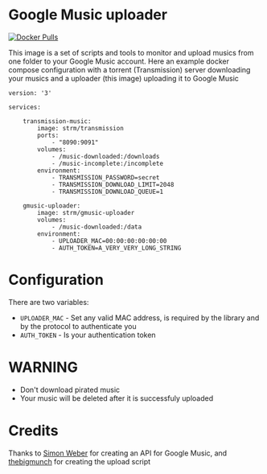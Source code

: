 # Google Music uploader

[![Docker Pulls](https://img.shields.io/docker/pulls/strm/gmusic-uploader.svg?style=plastic)](https://hub.docker.com/r/strm/gmusic-uploader/)

This image is a set of scripts and tools to monitor and upload musics from one folder to your Google Music account. Here an example docker compose configuration with a torrent (Transmission) server downloading your musics and a uploader (this image) uploading it to Google Music

```
version: '3'

services:

    transmission-music:
        image: strm/transmission
		ports:
			- "8090:9091"
        volumes:
            - /music-downloaded:/downloads
            - /music-incomplete:/incomplete
        environment:
            - TRANSMISSION_PASSWORD=secret
            - TRANSMISSION_DOWNLOAD_LIMIT=2048
            - TRANSMISSION_DOWNLOAD_QUEUE=1

	gmusic-uploader:
		image: strm/gmusic-uploader
		volumes:
			- /music-downloaded:/data
		environment:
			- UPLOADER_MAC=00:00:00:00:00:00
			- AUTH_TOKEN=A_VERY_VERY_LONG_STRING
```

# Configuration

There are two variables:

  * `UPLOADER_MAC` - Set any valid MAC address, is required by the library and by the protocol to authenticate you
  * `AUTH_TOKEN` - Is your authentication token

# WARNING

  * Don't download pirated music
  * Your music will be deleted after it is successfuly uploaded

# Credits

Thanks to [Simon Weber](https://github.com/simon-weber/gmusicapi) for creating an API for Google Music, and [thebigmunch](https://github.com/thebigmunch/gmusicapi-scripts) for creating the upload script
